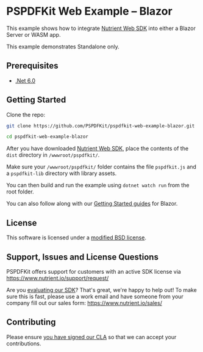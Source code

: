 # PSPDFKit Web Example – Blazor

This example shows how to integrate [Nutrient Web SDK](https://www.nutrient.io/web/) into either a Blazor Server or WASM app.

This example demonstrates Standalone only.

## Prerequisites

- [.Net 6.0](https://dotnet.microsoft.com/en-us/download)

## Getting Started

Clone the repo:

```bash
git clone https://github.com/PSPDFKit/pspdfkit-web-example-blazor.git

cd pspdfkit-web-example-blazor
```

After you have downloaded [Nutrient Web SDK](https://customers.www.nutrient.io/download/web/latest), place the contents of the `dist` directory in `/wwwroot/pspdfkit/`.

Make sure your `/wwwroot/pspdfkit/` folder contains the file `pspdfkit.js` and a `pspdfkit-lib` directory with library assets.

You can then build and run the example using `dotnet watch run` from the root folder.

You can also follow along with our [Getting Started guides](https://www.nutrient.io/getting-started/web/?frontend=blazor&project=wasm) for Blazor.

## License

This software is licensed under a [modified BSD license](LICENSE).

## Support, Issues and License Questions

PSPDFKit offers support for customers with an active SDK license via https://www.nutrient.io/support/request/

Are you [evaluating our SDK](https://www.nutrient.io/try/)? That's great, we're happy to help out! To make sure this is fast, please use a work email and have someone from your company fill out our sales form: https://www.nutrient.io/sales/

## Contributing

Please ensure
[you have signed our CLA](https://www.nutrient.io/guides/web/current/miscellaneous/contributing/) so that we can
accept your contributions.
